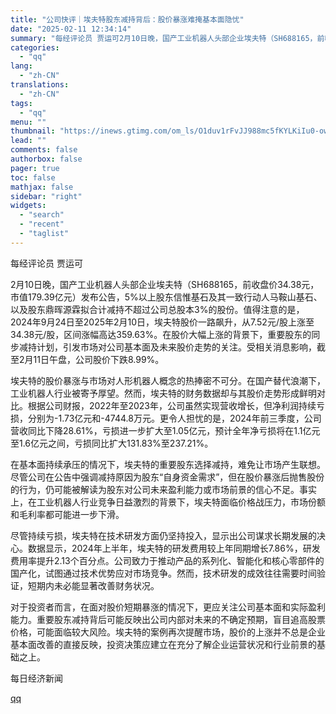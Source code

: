 ```yaml
---
title: "公司快评｜埃夫特股东减持背后：股价暴涨难掩基本面隐忧"
date: "2025-02-11 12:34:14"
summary: "每经评论员 贾运可2月10日晚，国产工业机器人头部企业埃夫特（SH688165，前收盘价34.38元..."
categories:
  - "qq"
lang:
  - "zh-CN"
translations:
  - "zh-CN"
tags:
  - "qq"
menu: ""
thumbnail: "https://inews.gtimg.com/om_ls/O1duv1rFvJJ988mc5fKYLKiIu0-owBlpA5uhk0hy11VS4AA_640360/0"
lead: ""
comments: false
authorbox: false
pager: true
toc: false
mathjax: false
sidebar: "right"
widgets:
  - "search"
  - "recent"
  - "taglist"
---
```


每经评论员 贾运可

2月10日晚，国产工业机器人头部企业埃夫特（SH688165，前收盘价34.38元，市值179.39亿元）发布公告，5%以上股东信惟基石及其一致行动人马鞍山基石、以及股东鼎晖源霖拟合计减持不超过公司总股本3%的股份。值得注意的是，2024年9月24日至2025年2月10日，埃夫特股价一路飙升，从7.52元/股上涨至34.38元/股，区间涨幅高达359.63%。在股价大幅上涨的背景下，重要股东的同步减持计划，引发市场对公司基本面及未来股价走势的关注。受相关消息影响，截至2月11日午盘，公司股价下跌8.99%。

埃夫特的股价暴涨与市场对人形机器人概念的热捧密不可分。在国产替代浪潮下，工业机器人行业被寄予厚望。然而，埃夫特的财务数据却与其股价走势形成鲜明对比。根据公司财报，2022年至2023年，公司虽然实现营收增长，但净利润持续亏损，分别为-1.73亿元和-4744.8万元。更令人担忧的是，2024年前三季度，公司营收同比下降28.61%，亏损进一步扩大至1.05亿元，预计全年净亏损将在1.1亿元至1.6亿元之间，亏损同比扩大131.83%至237.21%。

在基本面持续承压的情况下，埃夫特的重要股东选择减持，难免让市场产生联想。尽管公司在公告中强调减持原因为股东“自身资金需求”，但在股价暴涨后抛售股份的行为，仍可能被解读为股东对公司未来盈利能力或市场前景的信心不足。事实上，在工业机器人行业竞争日益激烈的背景下，埃夫特面临价格战压力，市场份额和毛利率都可能进一步下滑。

尽管持续亏损，埃夫特在技术研发方面仍坚持投入，显示出公司谋求长期发展的决心。数据显示，2024年上半年，埃夫特的研发费用较上年同期增长7.86%，研发费用率提升2.13个百分点。公司致力于推动产品的系列化、智能化和核心零部件的国产化，试图通过技术优势应对市场竞争。然而，技术研发的成效往往需要时间验证，短期内未必能显著改善财务状况。

对于投资者而言，在面对股价短期暴涨的情况下，更应关注公司基本面和实际盈利能力。重要股东减持背后可能反映出公司内部对未来的不确定预期，盲目追高股票价格，可能面临较大风险。埃夫特的案例再次提醒市场，股价的上涨并不总是企业基本面改善的直接反映，投资决策应建立在充分了解企业运营状况和行业前景的基础之上。

  

每日经济新闻

[qq](https://new.qq.com/rain/a/20250211A041LU00)

